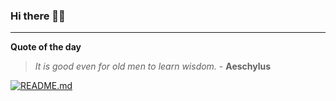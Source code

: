 ### Hi there 👋🏻


---

**Quote of the day**

> *It is good even for old men to learn wisdom.* - **Aeschylus** 

[![README.md](https://github.com/marcolovazzano/marcolovazzano/actions/workflows/readme.yml/badge.svg?branch=main)](https://github.com/marcolovazzano/marcolovazzano/actions/workflows/readme.yml)
